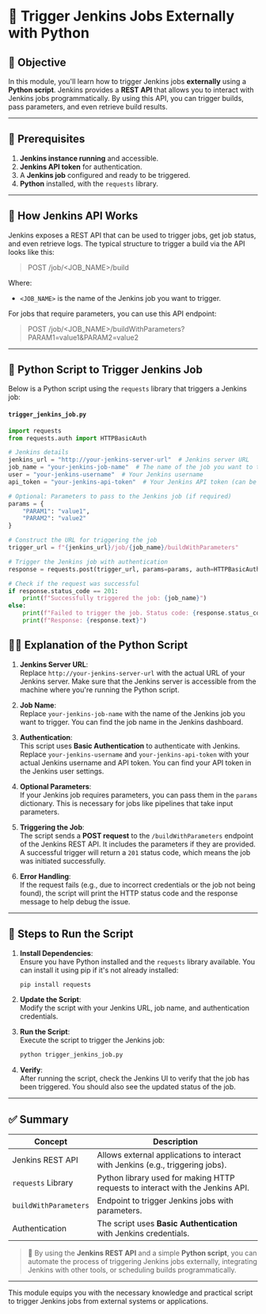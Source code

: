 # 🔌 Trigger Jenkins Jobs Externally with Python

## 🎯 Objective
In this module, you'll learn how to trigger Jenkins jobs **externally** using a **Python script**. Jenkins provides a **REST API** that allows you to interact with Jenkins jobs programmatically. By using this API, you can trigger builds, pass parameters, and even retrieve build results.

---

## 🧰 Prerequisites

1. **Jenkins instance running** and accessible.
2. **Jenkins API token** for authentication.
3. A **Jenkins job** configured and ready to be triggered.
4. **Python** installed, with the `requests` library.

---

## 🔧 How Jenkins API Works

Jenkins exposes a REST API that can be used to trigger jobs, get job status, and even retrieve logs. The typical structure to trigger a build via the API looks like this:

> POST /job/<JOB_NAME>/build


Where:
- `<JOB_NAME>` is the name of the Jenkins job you want to trigger.

For jobs that require parameters, you can use this API endpoint:

> POST /job/<JOB_NAME>/buildWithParameters?PARAM1=value1&PARAM2=value2


---

## 🐍 Python Script to Trigger Jenkins Job

Below is a Python script using the `requests` library that triggers a Jenkins job:

#### `trigger_jenkins_job.py`
```python
import requests
from requests.auth import HTTPBasicAuth

# Jenkins details
jenkins_url = "http://your-jenkins-server-url"  # Jenkins server URL
job_name = "your-jenkins-job-name"  # The name of the job you want to trigger
user = "your-jenkins-username"  # Your Jenkins username
api_token = "your-jenkins-api-token"  # Your Jenkins API token (can be found in Jenkins user settings)

# Optional: Parameters to pass to the Jenkins job (if required)
params = {
    "PARAM1": "value1",
    "PARAM2": "value2"
}

# Construct the URL for triggering the job
trigger_url = f"{jenkins_url}/job/{job_name}/buildWithParameters"

# Trigger the Jenkins job with authentication
response = requests.post(trigger_url, params=params, auth=HTTPBasicAuth(user, api_token))

# Check if the request was successful
if response.status_code == 201:
    print(f"Successfully triggered the job: {job_name}")
else:
    print(f"Failed to trigger the job. Status code: {response.status_code}")
    print(f"Response: {response.text}")
```

## 🧑‍💻 Explanation of the Python Script

1. **Jenkins Server URL**:  
   Replace `http://your-jenkins-server-url` with the actual URL of your Jenkins server. Make sure that the Jenkins server is accessible from the machine where you're running the Python script.

2. **Job Name**:  
   Replace `your-jenkins-job-name` with the name of the Jenkins job you want to trigger. You can find the job name in the Jenkins dashboard.

3. **Authentication**:  
   This script uses **Basic Authentication** to authenticate with Jenkins. Replace `your-jenkins-username` and `your-jenkins-api-token` with your actual Jenkins username and API token. You can find your API token in the Jenkins user settings.

4. **Optional Parameters**:  
   If your Jenkins job requires parameters, you can pass them in the `params` dictionary. This is necessary for jobs like pipelines that take input parameters.

5. **Triggering the Job**:  
   The script sends a **POST request** to the `/buildWithParameters` endpoint of the Jenkins REST API. It includes the parameters if they are provided. A successful trigger will return a `201` status code, which means the job was initiated successfully.

6. **Error Handling**:  
   If the request fails (e.g., due to incorrect credentials or the job not being found), the script will print the HTTP status code and the response message to help debug the issue.

---

## 📝 Steps to Run the Script

1. **Install Dependencies**:  
   Ensure you have Python installed and the `requests` library available. You can install it using pip if it's not already installed:
   ```bash
   pip install requests
   ```

2. **Update the Script**:  
   Modify the script with your Jenkins URL, job name, and authentication credentials.

3. **Run the Script**:  
   Execute the script to trigger the Jenkins job:
   ```bash
   python trigger_jenkins_job.py
   ```

4. **Verify**:  
   After running the script, check the Jenkins UI to verify that the job has been triggered. You should also see the updated status of the job.

---

## ✅ Summary

| Concept             | Description                                                                 |
|---------------------|-----------------------------------------------------------------------------|
| Jenkins REST API    | Allows external applications to interact with Jenkins (e.g., triggering jobs). |
| `requests` Library  | Python library used for making HTTP requests to interact with the Jenkins API. |
| `buildWithParameters` | Endpoint to trigger Jenkins jobs with parameters.                           |
| Authentication      | The script uses **Basic Authentication** with Jenkins credentials.          |

> 💬 By using the **Jenkins REST API** and a simple **Python script**, you can automate the process of triggering Jenkins jobs externally, integrating Jenkins with other tools, or scheduling builds programmatically.

---

This module equips you with the necessary knowledge and practical script to trigger Jenkins jobs from external systems or applications.



